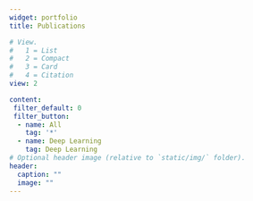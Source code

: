 ```yaml
---
widget: portfolio
title: Publications

# View.
#   1 = List
#   2 = Compact
#   3 = Card
#   4 = Citation
view: 2

content:
 filter_default: 0
 filter_button:
  - name: All
    tag: '*'
  - name: Deep Learning
    tag: Deep Learning
# Optional header image (relative to `static/img/` folder).
header:
  caption: ""
  image: ""
---
```

